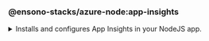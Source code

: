 ### @ensono-stacks/azure-node:app-insights

<details>
<summary>Installs and configures App Insights in your NodeJS app.</summary>

This generator will add and configure [applicationinsights](https://www.npmjs.com/package/applicationinsights) npm package for you.

## Prerequisites


- Requires a NodeJs server for application insights to hook into.

:::tip

Use the [@nrwl/next:custom-server](https://nx.dev/packages/next/generators/custom-server) generator which will have been added to your workspace by [@ensono-stacks/workspace`](../workspace/plugin-information.md) to generate your NodeJS server!

:::

- It requires the App Insights Access Key to be set in an env variable, from which it will be read.

:::warning

There is a known issue with the [`@nrwl/next:custom-server`](https://nx.dev/packages/next/generators/custom-server) impacting _customServerTarget_ when typescript libraries are present in the monorepo. Please check the following [Github Issue](https://github.com/nrwl/nx/issues/12032) for the status of this issue.

:::



## Usage

```bash
nx generate @ensono-stacks/azure-node:app-insights
```

### Command line arguments

The following command line arguments are available:

| Option            | Description                                               | Type      | 
| ---               | --------------------------------------------------------- | ---       | 
| --project         | Target project name.                                      | string    | 
| --appInsightsKey  | The env variable that stores the app insights key.        | string    | 
| --server          | Path to custom server file inside the project.            | string    | 

### Generator Output

- Adds `applicationinsights` dependency in `package.json`.
- Extends `main()` function in the server file to initialise and configure app insights.

</details>